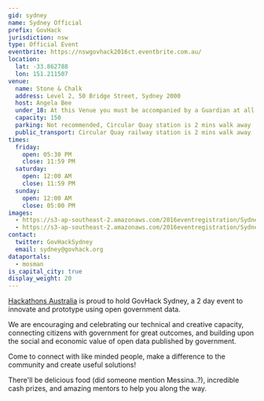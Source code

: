 ```yaml
---
gid: sydney
name: Sydney Official
prefix: GovHack
jurisdiction: nsw
type: Official Event
eventbrite: https://nswgovhack2016ct.eventbrite.com.au/
location:
  lat: -33.862788
  lon: 151.211507
venue:
  name: Stone & Chalk
  address: Level 2, 50 Bridge Street, Sydney 2000
  host: Angela Bee
  under_18: At this Venue you must be accompanied by a Guardian at all times
  capacity: 150
  parking: Not recommended, Circular Quay station is 2 mins walk away
  public_transport: Circular Quay railway station is 2 mins walk away
times:
  friday:
    open: 05:30 PM
    close: 11:59 PM
  saturday:
    open: 12:00 AM
    close: 11:59 PM
  sunday:
    open: 12:00 AM
    close: 05:00 PM
images:
  - https://s3-ap-southeast-2.amazonaws.com/2016eventregistration/Sydney-nsw/Stone+and+CHalk.png
  - https://s3-ap-southeast-2.amazonaws.com/2016eventregistration/Sydney-nsw/HA%23hackaus.png
contact:
  twitter: GovHackSydney
  email: sydney@govhack.org
dataportals:
  - mosman
is_capital_city: true
display_weight: 20
---
```


[Hackathons Australia](http://www.hackathonsaustralia.com) is proud to hold GovHack Sydney, a 2 day event to innovate and prototype using open government data. 

We are encouraging and celebrating our technical and creative capacity, connecting citizens with government for great outcomes, and building upon the social and economic value of open data published by government.

Come to connect with like minded people, make a difference to the community and create useful solutions!

There'll be delicious food (did someone mention Messina..?), incredible cash prizes, and amazing mentors to help you along the way.
